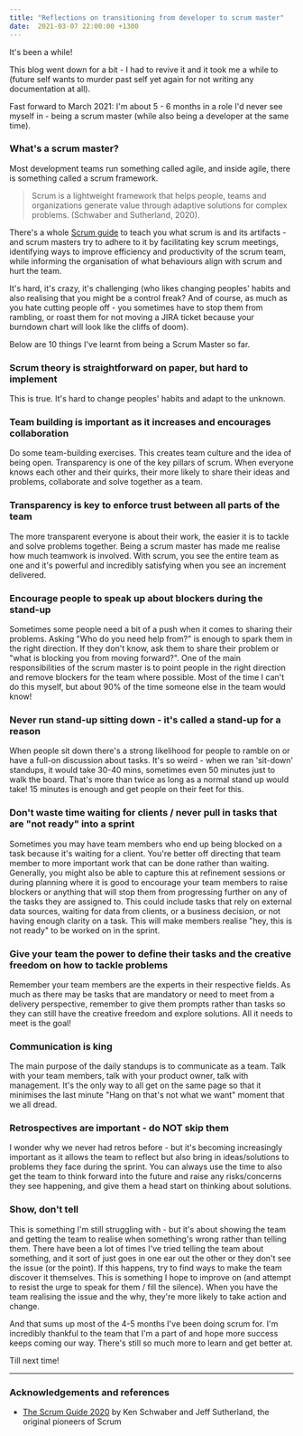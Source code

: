 ```yaml
---
title: "Reflections on transitioning from developer to scrum master"
date:  2021-03-07 22:00:00 +1300
---
```


It's been a while!

This blog went down for a bit - I had to revive it and it took me a while to (future self wants to murder past self yet again for not writing any documentation at all). 

Fast forward to March 2021: I'm about 5 - 6 months in a role I'd never see myself in - being a scrum master (while also being a developer at the same time). 


### What's a scrum master?

Most development teams run something called agile, and inside agile, there is something called a scrum framework.

> Scrum is a lightweight framework that helps people, teams and organizations generate value through adaptive solutions for complex problems. (Schwaber and Sutherland, 2020).


There's a whole [Scrum guide](https://scrumguides.org/scrum-guide.html) to teach you what scrum is and its artifacts - and scrum masters try to adhere to it by facilitating key scrum meetings, identifying ways to improve 
efficiency and productivity of the scrum team, while informing the organisation of what behaviours align with scrum and hurt the team.

It's hard, it's crazy, it's challenging (who likes changing peoples' habits and also realising that you might be a control freak? And of course,
as much as you hate cutting people off - you sometimes have to stop them from rambling,
or roast them for not moving a JIRA ticket because your burndown chart will look like the cliffs of doom).


Below are 10 things I've learnt from being a Scrum Master so far.

### Scrum theory is straightforward on paper, but hard to implement

This is true. It's hard to change peoples' habits and adapt to the unknown.

### Team building is important as it increases and encourages collaboration

Do some team-building exercises. This creates team culture and the idea of being open. Transparency is one of the key pillars of scrum. When
everyone knows each other and their quirks, their more likely to share their ideas and problems, collaborate and solve together as a team.

### Transparency is key to enforce trust between all parts of the team

The more transparent everyone is about their work, the easier it is to
tackle and solve problems together. Being a scrum master has made me realise
how much teamwork is involved. With scrum, you see the entire team as one and it's powerful
and incredibly satisfying when you see an increment delivered.

### Encourage people to speak up about blockers during the stand-up

Sometimes some people need a bit of a push when it comes to sharing their problems.
Asking "Who do you need help from?" is enough to spark them in the right direction. If they don't know, ask them to share their problem or "what is blocking you from moving forward?".
One of the main responsibilities of the scrum master is to point people in the right direction and remove blockers for the team where possible. Most of the time I can't do this myself, but about 90% of the time someone else in the team would know!

### Never run stand-up sitting down - it's called a stand-up for a reason

When people sit down there's a strong likelihood for people to ramble on or have a full-on discussion about tasks. It's so weird - when we ran 'sit-down' standups, it would take 30-40 mins, sometimes even 50 minutes just to walk the board. That's more than twice as long as a normal stand up would take! 15 minutes is enough and get people on their feet for this.


### Don't waste time waiting for clients / never pull in tasks that are "not ready" into a sprint

Sometimes you may have team members who end up being blocked on a task because it's waiting for a client. You're better off directing that team member to more important work that can be done rather than waiting. Generally, you might also be able to capture this at refinement sessions or during planning where it is good to encourage your team members to raise blockers or anything that will stop them from progressing further on any of the tasks they are assigned to. This could include tasks that rely on external data sources, waiting for data from clients, or a business decision, or not having enough clarity on a task. This will make members realise "hey, this is not ready" to be worked on in the sprint. 


### Give your team the power to define their tasks and the creative freedom on how to tackle problems

Remember your team members are the experts in their respective fields. As much as there may be tasks that are mandatory or need to meet from a delivery perspective, remember to give them prompts rather than tasks so they can still have the creative freedom and explore solutions. All it needs to meet is the goal!

### Communication is king

The main purpose of the daily standups is to communicate as a team. Talk with your team members, talk with your product owner, talk with management. It's the only way to all get on the same page so that it minimises the last minute "Hang on that's not what we want" moment that we all dread.

### Retrospectives are important - do NOT skip them

I wonder why we never had retros before - but it's becoming increasingly important as it allows the team to reflect but also bring in ideas/solutions to problems they face during the sprint. You can always use the time to also get the team to think forward into the future and raise any risks/concerns they see happening, and give them a head start on thinking about solutions.

### Show, don't tell

This is something I'm still struggling with - but it's about showing the team and getting the team to realise when something's wrong rather than telling them. There have been a lot of times I've tried telling the team about something, and it sort of just goes in one ear out the other or they don't see the issue (or the point). 
If this happens, try to find ways to make the team discover it themselves. This is something I hope to improve on (and attempt to resist the urge to speak for them / fill the silence). When you have the team realising the issue and the why, they're more likely to take action and change.

And that sums up most of the 4-5 months I've been doing scrum for. I'm incredibly thankful to the team that I'm a part of and hope more success keeps coming our way. There's still so much more to learn and get better at.

Till next time! 

---

### Acknowledgements and references

- [The Scrum Guide 2020](https://scrumguides.org/scrum-guide.html) by Ken Schwaber and Jeff Sutherland, the original pioneers of Scrum 